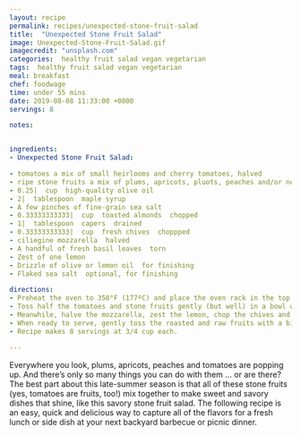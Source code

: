 ```yaml
---
layout: recipe
permalink: recipes/unexpected-stone-fruit-salad
title:  "Unexpected Stone Fruit Salad"
image: Unexpected-Stone-Fruit-Salad.gif
imagecredit: "unsplash.com"
categories:  healthy fruit salad vegan vegetarian
tags:  healthy fruit salad vegan vegetarian
meal: breakfast
chef: foodwage
time: under 55 mins
date: 2019-08-08 11:33:00 +0800
servings: 8

notes:


ingredients:
- Unexpected Stone Fruit Salad:

- tomatoes a mix of small heirlooms and cherry tomatoes, halved
- ripe stone fruits a mix of plums, apricots, pluots, peaches and/or nectarines, sliced
- 0.25|  cup  high-quality olive oil
- 2|  tablespoon  maple syrup
- A few pinches of fine-grain sea salt
- 0.33333333333|  cup  toasted almonds  chopped
- 1|  tablespoon  capers  drained
- 0.33333333333|  cup  fresh chives  choppped
- ciliegine mozzarella  halved
- A handful of fresh basil leaves  torn
- Zest of one lemon
- Drizzle of olive or lemon oil  for finishing
- Flaked sea salt  optional, for finishing

directions:
- Preheat the oven to 350°F (177ºC) and place the oven rack in the top third of the oven. Halve (or slice) all of your tomatoes and stone fruits. Preferably, this will be a colorful mix of heirlooms, cherry tomatoes and other colorful fruits. You want all the pieces to be about the same size so use the cherry tomatoes as a guide for how small to slice them. You’re going to roast half of the fruits and tomatoes.
- Toss half the tomatoes and stone fruits gently (but well) in a bowl with the olive oil, sugar and salt. Arrange in a single layer on a rimmed baking sheet. Allow the fruits to bake, without stirring, for roughly 45–60 minutes or until they’ve shrunken a bit and started to caramelize around the edges. Set aside to cool.
- Meanwhile, halve the mozzarella, zest the lemon, chop the chives and tear the basil.
- When ready to serve, gently toss the roasted and raw fruits with a bit of olive or lemon oil and most of the almonds, chives and basil, as well as all the capers and mozzarella. Taste and season with a bit more salt if needed. Serve topped with the remaining almonds, chives, basil and flaked sea salt if using.
- Recipe makes 8 servings at 3/4 cup each.

---
```


Everywhere you look, plums, apricots, peaches and tomatoes are popping up. And there’s only so many things you can do with them … or are there? The best part about this late-summer season is that all of these stone fruits (yes, tomatoes are fruits, too!) mix together to make sweet and savory dishes that shine, like this savory stone fruit salad. The following recipe is an easy, quick and delicious way to capture all of the flavors for a fresh lunch or side dish at your next backyard barbecue or picnic dinner.